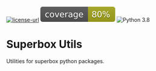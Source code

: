 [![license-url](https://img.shields.io/badge/license-Apache%202-yellowgreen)](https://opensource.org/license/apache-2-0/)
![coverage-badge](https://raw.githubusercontent.com/mh-superbox/superbox-utils/main/coverage.svg)
![Python 3.8](https://img.shields.io/badge/python-3.8-blue.svg)

# Superbox Utils

Utilities for superbox python packages.
